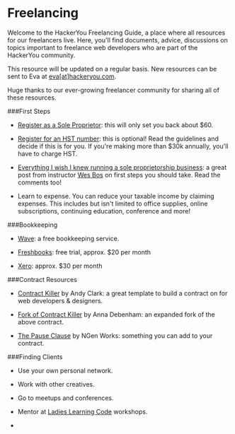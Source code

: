 # Freelancing 

Welcome to the HackerYou Freelancing Guide, a place where all resources for our freelancers live. 
Here, you'll find documents, advice, discussions on topics important to freelance web developers who are part of the HackerYou community. 

This resource will be updated on a regular basis. New resources can be sent to Eva at [eva[at]hackeryou.com](mailto:eva@hackeryou.com).

Huge thanks to our ever-growing freelancer community for sharing all of these resources. 

###First Steps
* [Register as a Sole Proprietor](https://www.services.gov.on.ca/locations/serviceDetails.do?id=11595&locale=EN): this will only set you back about $60.

* [Register for an HST number](http://www.cra-arc.gc.ca/tx/bsnss/tpcs/gst-tps/rgstrng/menu-eng.html): this is optional! Read the guidelines and decide if this is for you. If you're making more than $30k annually, you'll have to charge HST. 

* [Everything I wish I knew running a sole proprietorship business](http://wesbos.com/sole-proprietorship-ontario/): a great post from instructor [Wes Bos](http://wesbos.com/) on first steps you should take. Read the comments too!

* Learn to expense. You can reduce your taxable income by claiming expenses. This includes but isn't limited to office supplies, online subscriptions, continuing education, conference and more! 

###Bookkeeping 
* [Wave](https://www.waveapps.com/): a free bookkeeping service.

* [Freshbooks](https://www.freshbooks.com/): free trial, approx. $20 per month

* [Xero](https://www.xero.com/): approx. $30 per month 

###Contract Resources
* [Contract Killer](https://gist.github.com/malarkey/4031110) by Andy Clark: a great template to build a contract on for web developers & designers.

* [Fork of Contract Killer](https://gist.github.com/maban/6098135) by Anna Debenham: an expanded fork of the above contract.

* [The Pause Clause](http://ngenworks.com/business/the-pause-clause/) by NGen Works: something you can add to your contract.

###Finding Clients

* Use your own personal network.

* Work with other creatives.

* Go to meetups and conferences.

* Mentor at [Ladies Learning Code](http://ladieslearningcode.com) workshops. 

*


